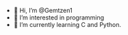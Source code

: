 - 👋 Hi, I’m @Gemtzen1
- 👀 I’m interested in programming
- 🌱 I’m currently learning  C and Python.

<!---
Gemtzen1/Gemtzen1 is a ✨ special ✨ repository because its `README.md` (this file) appears on your GitHub profile.
You can click the Preview link to take a look at your changes.
--->
